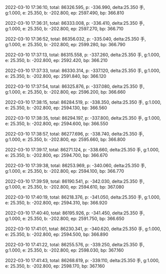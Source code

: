 2022-03-10 17:36:10, total: 86326.595, p: -336.990, delta:25.350 手, g:1.000, e: 25.350, b: -202.800, ep: 2597.490, bp: 366.810

2022-03-10 17:36:31, total: 86333.008, p: -336.410, delta:25.350 手, g:1.000, e: 25.350, b: -202.800, ep: 2597.270, bp: 366.710

2022-03-10 17:36:52, total: 86356.032, p: -335.040, delta:25.350 手, g:1.000, e: 25.350, b: -202.800, ep: 2599.280, bp: 366.790

2022-03-10 17:37:13, total: 86315.558, p: -337.260, delta:25.350 手, g:1.000, e: 25.350, b: -202.800, ep: 2592.420, bp: 366.210

2022-03-10 17:37:33, total: 86330.314, p: -337.120, delta:25.350 手, g:1.000, e: 25.350, b: -202.800, ep: 2591.840, bp: 366.120

2022-03-10 17:37:54, total: 86325.876, p: -337.080, delta:25.350 手, g:1.000, e: 25.350, b: -202.800, ep: 2596.200, bp: 366.660

2022-03-10 17:38:15, total: 86284.519, p: -338.350, delta:25.350 手, g:1.000, e: 25.350, b: -202.800, ep: 2594.130, bp: 366.560

2022-03-10 17:38:35, total: 86294.197, p: -337.800, delta:25.350 手, g:1.000, e: 25.350, b: -202.800, ep: 2594.600, bp: 366.550

2022-03-10 17:38:57, total: 86277.696, p: -338.740, delta:25.350 手, g:1.000, e: 25.350, b: -202.800, ep: 2595.660, bp: 366.800

2022-03-10 17:39:17, total: 86271.124, p: -338.660, delta:25.350 手, g:1.000, e: 25.350, b: -202.800, ep: 2594.700, bp: 366.670

2022-03-10 17:39:38, total: 86253.969, p: -340.060, delta:25.350 手, g:1.000, e: 25.350, b: -202.800, ep: 2594.100, bp: 366.770

2022-03-10 17:39:59, total: 86190.541, p: -342.030, delta:25.350 手, g:1.000, e: 25.350, b: -202.800, ep: 2594.610, bp: 367.080

2022-03-10 17:40:19, total: 86218.376, p: -341.050, delta:25.350 手, g:1.000, e: 25.350, b: -202.800, ep: 2594.310, bp: 366.920

2022-03-10 17:40:40, total: 86195.926, p: -341.450, delta:25.350 手, g:1.000, e: 25.350, b: -202.800, ep: 2591.750, bp: 366.650

2022-03-10 17:41:01, total: 86230.341, p: -340.620, delta:25.350 手, g:1.000, e: 25.350, b: -202.800, ep: 2594.500, bp: 366.890

2022-03-10 17:41:22, total: 86255.576, p: -339.250, delta:25.350 手, g:1.000, e: 25.350, b: -202.800, ep: 2598.030, bp: 367.160

2022-03-10 17:41:43, total: 86268.619, p: -339.110, delta:25.350 手, g:1.000, e: 25.350, b: -202.800, ep: 2598.170, bp: 367.160